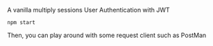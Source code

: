 A vanilla multiply sessions User Authentication with JWT

`npm start`

Then, you can play around with some request client such as PostMan
